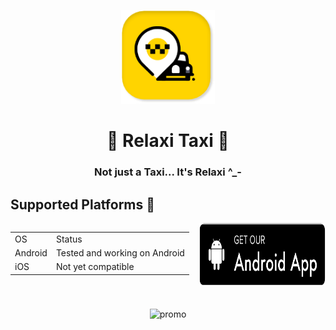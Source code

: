  <p align="center">
  <img src="repo_assets/1.png" alt="logo" height="150" />
</p>  
<h1 align="center">
 🏁 Relaxi Taxi 🏁
  </h1>
  <h3 align="center">
   Not just a Taxi... It's Relaxi ^_- 
 </h3>  
 
 ## Supported Platforms 📱
 
 <div style="display:flex; " align="center">
  <table >
  <tr>
<td> OS </td>
   <td> Status </td> 
   </tr>
    <tr>
<td> Android </td>
   <td> Tested and working on Android </td> 
   </tr>
    <tr>
<td> iOS </td>
   <td> Not yet compatible </td> 
   </tr>
  </table >

<a href=""> 
    <img src="repo_assets/android-button.png" height="100"
         alt="Get it on Android">
</a>
 </div>
</br></br>

<div align="center">
  <img src="repo_assets/app_promo.png" alt="promo" />
 </div>
